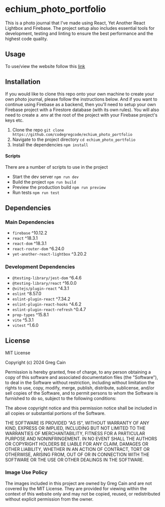 # echium_photo_portfolio

This is a photo journal that I've made using React, Yet Another React Lightbox and Firebase. The project setup also includes essential tools for development, testing and linting to ensure the best performance and the highest code quality.

## Usage

To use/view the website follow this [link](https://echium.photo/)

## Installation

If you would like to clone this repo onto your own machine to create your own photo journal, please follow the instructions below. And if you want to continue using Firebase as a backend, then you'll need to setup your own Firebase project with a Firestore database (with its own rules). You will also need to create a .env at the root of the project with your Firebase project's keys etc.

1. Clone the repo `git clone https://github.com/codegregcode/echium_photo_portfolio`
2. Navigate to the project directory `cd echium_photo_portfolio`
3. Install the dependencies `npm install`

#### Scripts

There are a number of scripts to use in the project

- Start the dev server `npm run dev`
- Build the project `npm run build`
- Preview the production build `npm run preview`
- Run tests `npm run test`

## Dependencies

### Main Dependencies

- `firebase` ^10.12.2
- `react` ^18.3.1
- `react-dom` ^18.3.1
- `react-router-dom` ^6.24.0
- `yet-another-react-lightbox` ^3.20.2

### Development Dependencies

- `@testing-library/jest-dom` ^6.4.6
- `@testing-library/react` ^16.0.0
- `@vitejs/plugin-react` ^4.3.1
- `eslint` ^8.57.0
- `eslint-plugin-react` ^7.34.2
- `eslint-plugin-react-hooks` ^4.6.2
- `eslint-plugin-react-refresh` ^0.4.7
- `prop-types` ^15.8.1
- `vite` ^5.3.1
- `vitest` ^1.6.0

## License

MIT License

Copyright (c) 2024 Greg Cain

Permission is hereby granted, free of charge, to any person obtaining a copy
of this software and associated documentation files (the "Software"), to deal
in the Software without restriction, including without limitation the rights
to use, copy, modify, merge, publish, distribute, sublicense, and/or sell
copies of the Software, and to permit persons to whom the Software is
furnished to do so, subject to the following conditions:

The above copyright notice and this permission notice shall be included in all
copies or substantial portions of the Software.

THE SOFTWARE IS PROVIDED "AS IS", WITHOUT WARRANTY OF ANY KIND, EXPRESS OR
IMPLIED, INCLUDING BUT NOT LIMITED TO THE WARRANTIES OF MERCHANTABILITY,
FITNESS FOR A PARTICULAR PURPOSE AND NONINFRINGEMENT. IN NO EVENT SHALL THE
AUTHORS OR COPYRIGHT HOLDERS BE LIABLE FOR ANY CLAIM, DAMAGES OR OTHER
LIABILITY, WHETHER IN AN ACTION OF CONTRACT, TORT OR OTHERWISE, ARISING FROM,
OUT OF OR IN CONNECTION WITH THE SOFTWARE OR THE USE OR OTHER DEALINGS IN THE
SOFTWARE.

### Image Use Policy

The images included in this project are owned by Greg Cain and are not covered by the MIT License. They are provided for viewing within the context of this website only and may not be copied, reused, or redistributed without explicit permission from the owner.
